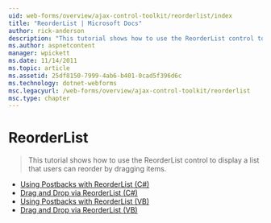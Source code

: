 ```yaml
---
uid: web-forms/overview/ajax-control-toolkit/reorderlist/index
title: "ReorderList | Microsoft Docs"
author: rick-anderson
description: "This tutorial shows how to use the ReorderList control to display a list that users can reorder by dragging items."
ms.author: aspnetcontent
manager: wpickett
ms.date: 11/14/2011
ms.topic: article
ms.assetid: 25df8150-7999-4ab6-b401-0cad5f396d6c
ms.technology: dotnet-webforms
msc.legacyurl: /web-forms/overview/ajax-control-toolkit/reorderlist
msc.type: chapter
---
```

ReorderList
====================
> This tutorial shows how to use the ReorderList control to display a list that users can reorder by dragging items.


- [Using Postbacks with ReorderList (C#)](using-postbacks-with-reorderlist-cs.md)
- [Drag and Drop via ReorderList (C#)](drag-and-drop-via-reorderlist-cs.md)
- [Using Postbacks with ReorderList (VB)](using-postbacks-with-reorderlist-vb.md)
- [Drag and Drop via ReorderList (VB)](drag-and-drop-via-reorderlist-vb.md)
